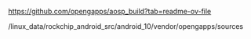 https://github.com/opengapps/aosp_build?tab=readme-ov-file

/linux_data/rockchip_android_src/android_10/vendor/opengapps/sources
